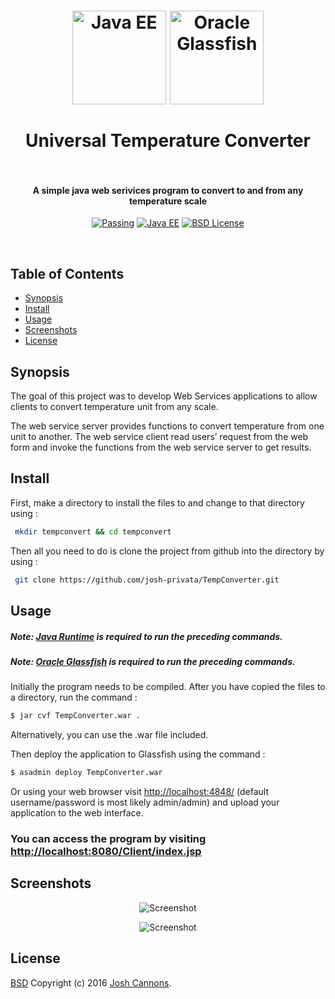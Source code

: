 <h1 align="center">
  <a href="http://www.oracle.com/technetwork/java/javaee/overview/index.html"><img src="https://cloud.githubusercontent.com/assets/5771200/19332084/330b8938-912c-11e6-8874-f992e3503bae.png" alt="Java EE" height="150"></a>
  <a href="https://glassfish.java.net/"><img src="https://cloud.githubusercontent.com/assets/5771200/19331354/e36b95d4-9127-11e6-9a99-ce5403ea704b.jpg" alt="Oracle Glassfish" height="150"></a>
  <br>
  <br>
  Universal Temperature Converter
  <br>
  <br>
</h1>
<h4 align="center">A simple java web serivices program to convert to and from any temperature scale</h4>

<p align="center">
  <a href=""><img src="https://img.shields.io/travis/feross/standard/master.svg" alt="Passing"></a>
  <a href="https://java.com/en/"><img src="https://img.shields.io/badge/Java%20EE-7-brightgreen.svg" alt="Java EE"></a>
  <a href="https://opensource.org/licenses/BSD-2-Clause"><img src="https://img.shields.io/badge/License-BSD-blue.svg" alt="BSD License"></a>
</p>
<br>

## Table of Contents
- [Synopsis](#synopsis)
- [Install](#install)
- [Usage](#usage)
- [Screenshots](#screenshots)
- [License](#license)
## Synopsis
The goal of this project was to develop Web Services applications to allow clients to
convert temperature unit from any scale.

The web service server provides functions to convert temperature from one
unit to another. The web service client read users’ request from the web form and invoke
the functions from the web service server to get results.

## Install
First, make a directory to install the files to and change to that directory using :
```bash
 mkdir tempconvert && cd tempconvert
```
Then all you need to do is clone the project from github into the directory by using :
```bash
 git clone https://github.com/josh-privata/TempConverter.git
```
## Usage
##### Note:  [Java Runtime](https://java.com/en/download/) is required to run the preceding commands.
##### Note:  [Oracle Glassfish](https://glassfish.java.net/download.html) is required to run the preceding commands.

Initially the program needs to be compiled. After you have copied the files to a directory, run the command :

```bash
$ jar cvf TempConverter.war .
```

Alternatively, you can use the .war file included.

Then deploy the application to Glassfish using the command :

```bash
$ asadmin deploy TempConverter.war
```

Or using your web browser visit [http://localhost:4848/](http://localhost:4848/) (default username/password 
is most likely admin/admin) and upload your application to the web interface.

### You can access the program by visiting [http://localhost:8080/Client/index.jsp](http://localhost:8080/Client/index.jsp)

## Screenshots
<p align="center"><img src="https://cloud.githubusercontent.com/assets/5771200/19331347/dd1c45ac-9127-11e6-9c56-de054757917a.jpg" alt="Screenshot"></p>
<p align="center"><img src="https://cloud.githubusercontent.com/assets/5771200/19331348/dd229a10-9127-11e6-9433-cd1634fa151a.jpg" alt="Screenshot"></p>

## License
[BSD](LICENSE) Copyright (c) 2016 [Josh Cannons](http://joshcannons.com).